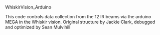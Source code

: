 WhiskirVision_Arduino

  This code controls data collection from the 12 IR beams via the arduino MEGA in the Whiskir vision. Original structure by Jackie Clark, debugged and optimized by Sean Mulvihill
